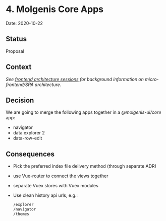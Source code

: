 # 4. Molgenis Core Apps

Date: 2020-10-22

## Status

Proposal

## Context

*See [frontend architecture sessions](https://docs.google.com/document/d/1VW3ah5VAvAz2KnqNZlNmVqCzFhBMlIcjPPUlsHMFRIY/)
for background information on micro-frontend/SPA architecture.*

## Decision

We are going to merge the following apps together in a *@molgenis-ui/core* app:

* navigator
* data explorer 2
* data-row-edit

## Consequences

* Pick the preferred index file delivery method (through separate ADR)
* use Vue-router to connect the views together
* separate Vuex stores with Vuex modules
* Use clean history api urls, e.g.:

  ```bash
  /explorer
  /navigator
  /themes
  ```

